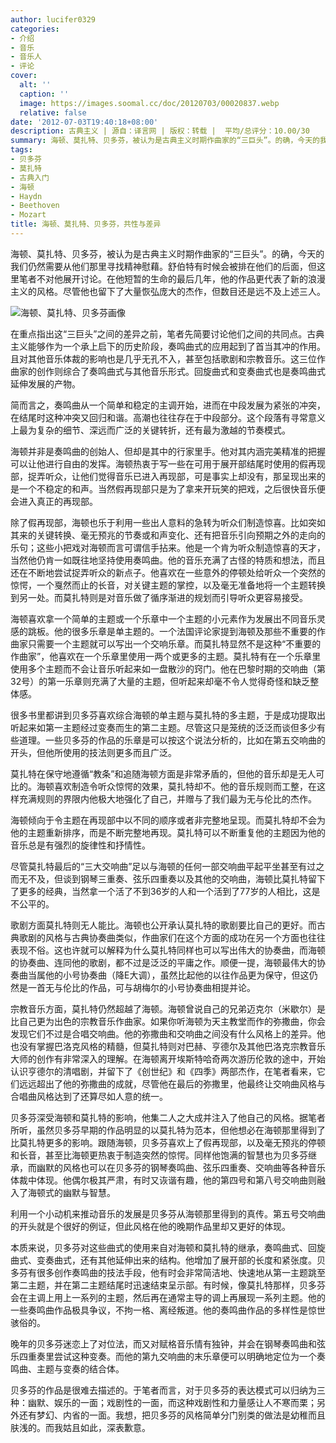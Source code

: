 ```yaml
---
author: lucifer0329
categories:
- 介绍
- 音乐
- 音乐人
- 评论
cover:
  alt: ''
  caption: ''
  image: https://images.soomal.cc/doc/20120703/00020837.webp
  relative: false
date: '2012-07-03T19:40:18+08:00'
description: 古典主义 | 源自：译言网 | 版权：转载 |  平均/总评分：10.00/30
summary: 海顿、莫扎特、贝多芬，被认为是古典主义时期作曲家的“三巨头”。的确，今天的我们仍然需要从他们那里寻找精神慰藉。舒伯特有时候会被排在他们的后面，但这里笔者不对他展开讨论。在他短暂的生命的最后几年，他的作品更代表了新的浪漫主义的风格。尽管他也留下了大量恢弘庞大的杰作，但数目还是远不及上述三人……
tags:
- 贝多芬
- 莫扎特
- 古典入门
- 海顿
- Haydn
- Beethoven
- Mozart
title: 海顿、莫扎特、贝多芬，共性与差异
---
```


海顿、莫扎特、贝多芬，被认为是古典主义时期作曲家的“三巨头”。的确，今天的我们仍然需要从他们那里寻找精神慰藉。舒伯特有时候会被排在他们的后面，但这里笔者不对他展开讨论。在他短暂的生命的最后几年，他的作品更代表了新的浪漫主义的风格。尽管他也留下了大量恢弘庞大的杰作，但数目还是远不及上述三人。

![海顿、莫扎特、贝多芬画像](https://images.soomal.cc/doc/20120703/00020837.webp)





在重点指出这“三巨头”之间的差异之前，笔者先简要讨论他们之间的共同点。古典主义能够作为一个承上启下的历史阶段，奏鸣曲式的应用起到了首当其冲的作用。且对其他音乐体裁的影响也是几乎无孔不入，甚至包括歌剧和宗教音乐。这三位作曲家的创作则综合了奏鸣曲式与其他音乐形式。回旋曲式和变奏曲式也是奏鸣曲式延伸发展的产物。 

简而言之，奏鸣曲从一个简单和稳定的主调开始，进而在中段发展为紧张的冲突，在结尾时这种冲突又回归和谐。高潮也往往存在于中段部分。这个段落有寻常意义上最为复杂的细节、深远而广泛的关键转折，还有最为激越的节奏模式。 

海顿并非是奏鸣曲的创始人、但却是其中的行家里手。他对其内涵完美精准的把握可以让他进行自由的发挥。海顿热衷于写一些在可用于展开部结尾时使用的假再现部，捉弄听众，让他们觉得音乐已进入再现部，可是事实上却没有，那呈现出来的是一个不稳定的和声。当然假再现部只是为了拿来开玩笑的把戏，之后很快音乐便会进入真正的再现部。 

除了假再现部，海顿也乐于利用一些出人意料的急转为听众们制造惊喜。比如突如其来的关键转换、毫无预兆的节奏或和声变化、还有把音乐引向预期之外的走向的乐句；这些小把戏对海顿而言可谓信手拈来。他是一个肯为听众制造惊喜的天才，当然他仍肯一如既往地坚持使用奏鸣曲。他的音乐充满了古怪的特质和想法，而且还在不断地尝试捉弄听众的新点子。他喜欢在一些意外的停顿处给听众一个突然的惊愕，一个戛然而止的长音，对关键主题的掌控，以及毫无准备地将一个主题转换到另一处。而莫扎特则是对音乐做了循序渐进的规划而引导听众更容易接受。 

海顿喜欢拿一个简单的主题或一个乐章中一个主题的小元素作为发展出不同音乐灵感的跳板。他的很多乐章是单主题的。一个法国评论家提到海顿及那些不重要的作曲家只需要一个主题就可以写出一个交响乐章。而莫扎特显然不是这种“不重要的作曲家”，他喜欢在一个乐章里使用一两个或更多的主题。莫扎特有在一个乐章里使用多个主题而不会让音乐听起来如一盘散沙的窍门。他在巴黎时期的交响曲（第32号）的第一乐章则充满了大量的主题，但听起来却毫不令人觉得奇怪和缺乏整体感。 

很多书里都讲到贝多芬喜欢综合海顿的单主题与莫扎特的多主题，于是成功提取出听起来如第一主题经过变奏而生的第二主题。尽管这只是笼统的泛泛而谈但多少有些道理。一些贝多芬的作品的乐章是可以按这个说法分析的，比如在第五交响曲的开头，但他所使用的技法则更多而且广泛。 

莫扎特在保守地遵循“教条”和追随海顿方面是非常矛盾的，但他的音乐却是无人可比的。海顿喜欢制造令听众惊愕的效果，莫扎特却不。他的音乐规则而工整，在这样充满规则的界限内他极大地强化了自己，并赠与了我们最为无与伦比的杰作。 

海顿倾向于令主题在再现部中以不同的顺序或者非完整地呈现。而莫扎特却不会为他的主题重新排序，而是不断完整地再现。莫扎特可以不断重复他的主题因为他的音乐总是有强烈的旋律性和抒情性。 

尽管莫扎特最后的“三大交响曲”足以与海顿的任何一部交响曲平起平坐甚至有过之而无不及，但谈到钢琴三重奏、弦乐四重奏以及其他的交响曲，海顿比莫扎特留下了更多的经典，当然拿一个活了不到36岁的人和一个活到了77岁的人相比，这是不公平的。 

歌剧方面莫扎特则无人能比。海顿也公开承认莫扎特的歌剧要比自己的更好。而古典歌剧的风格与古典协奏曲类似，作曲家们在这个方面的成功在另一个方面也往往表现不俗。这也许就可以解释为什么莫扎特同样也可以写出伟大的协奏曲，而海顿的协奏曲、连同他的歌剧，都不过是泛泛的平庸之作。顺便一提，海顿最伟大的协奏曲当属他的小号协奏曲（降E大调），虽然比起他的以往作品更为保守，但这仍然是一首无与伦比的作品，可与胡梅尔的小号协奏曲相提并论。 

宗教音乐方面，莫扎特仍然超越了海顿。海顿曾说自己的兄弟迈克尔（米歇尔）是比自己更为出色的宗教音乐作曲家。如果你听海顿为天主教堂而作的弥撒曲，你会发现它们不过是合唱交响曲。他的弥撒曲和交响曲之间没有什么风格上的差异。他也没有掌握巴洛克风格的精髓，但莫扎特则对巴赫、亨德尔及其他巴洛克宗教音乐大师的创作有非常深入的理解。在海顿离开埃斯特哈奇两次游历伦敦的途中，开始认识亨德尔的清唱剧，并留下了《创世纪》和《四季》两部杰作，在笔者看来，它们远远超出了他的弥撒曲的成就，尽管他在最后的弥撒里，他最终让交响曲风格与合唱曲风格达到了还算尽如人意的统一。 

贝多芬深受海顿和莫扎特的影响，他集二人之大成并注入了他自己的风格。据笔者所听，虽然贝多芬早期的作品明显的以莫扎特为范本，但他想必在海顿那里得到了比莫扎特更多的影响。跟随海顿，贝多芬喜欢上了假再现部，以及毫无预兆的停顿和长音，甚至比海顿更热衷于制造突然的惊愕。同样他饱满的智慧也为贝多芬继承，而幽默的风格也可以在贝多芬的钢琴奏鸣曲、弦乐四重奏、交响曲等各种音乐体裁中体现。他偶尔极其严肃，有时又诙谐有趣，他的第四号和第八号交响曲则融入了海顿式的幽默与智慧。 

利用一个小动机来推动音乐的发展是贝多芬从海顿那里得到的真传。第五号交响曲的开头就是个很好的例证，但此风格在他的晚期作品里却又更好的体现。 

本质来说，贝多芬对这些曲式的使用来自对海顿和莫扎特的继承，奏鸣曲式、回旋曲式、变奏曲式，还有其他延伸出来的结构。他增加了展开部的长度和紧张度。贝多芬有很多创作奏鸣曲的技法手段，他有时会非常简洁地、快速地从第一主题跳至第二主题，并在第二主题结尾时迅速结束呈示部。有时候，像莫扎特那样，贝多芬会在主调上用上一系列的主题，然后再在通常主导的调上再展现一系列主题。他的一些奏鸣曲作品极具争议，不拘一格、离经叛道。他的奏鸣曲作品的多样性是惊世骇俗的。

晚年的贝多芬迷恋上了对位法，而又对赋格音乐情有独钟，并会在钢琴奏鸣曲和弦乐四重奏里尝试这种变奏。而他的第九交响曲的末乐章便可以明确地定位为一个奏鸣曲、主题与变奏的结合体。 

贝多芬的作品是很难去描述的。于笔者而言，对于贝多芬的表达模式可以归纳为三种：幽默、娱乐的一面；戏剧性的一面，而这种戏剧性和力量感让人不寒而栗；另外还有梦幻、内省的一面。我想，把贝多芬的风格简单分门别类的做法是幼稚而且肤浅的。而我姑且如此，深表歉意。